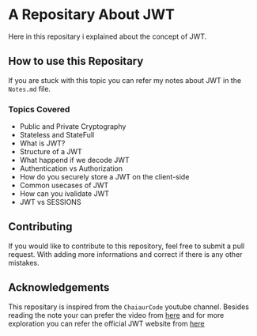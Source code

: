 # A Repositary About JWT
Here in this repositary i explained about the concept of JWT. 

## How to use this Repositary
If you are stuck with this topic you can refer my notes about JWT in the `Notes.md` file.

### Topics Covered
- Public and Private Cryptography
- Stateless and StateFull
- What is JWT?
- Structure of a JWT
- What happend if we decode JWT
- Authentication vs Authorization
- How do you securely store a JWT on the client-side
- Common usecases of JWT
- How can you ivalidate JWT
- JWT vs SESSIONS

## Contributing
If you would like to contribute to this repository, feel free to submit a pull request. With adding more informations and correct if there is any other mistakes.

## Acknowledgements
This repositary is inspired from the `ChaiaurCode` youtube channel. Besides reading the note your can prefer the video from [here](https://youtu.be/xrj3zzaqODw?si=o0QUs8Sj0pJ6UfiM) and for more exploration you can refer the official JWT website from [here](jwt.io)